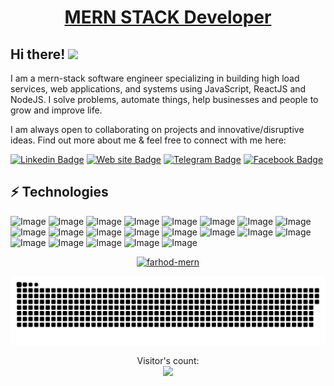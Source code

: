 <h1 align="center"><a href="https://farhod.vercel.app/" style="text-decoration: none, color:#00EF07">MERN STACK Developer</a></h1>

## Hi there! <img src="https://raw.githubusercontent.com/aemmadi/aemmadi/master/wave.gif" width="30px">

I am a mern-stack software engineer specializing in building high load services, web applications, and systems using JavaScript, ReactJS and NodeJS. I solve problems, automate things, help businesses and people to grow and improve life. </br>

I am always open to collaborating on projects and innovative/disruptive ideas. Find out more about me & feel free to connect with me here:

[![Linkedin Badge](https://img.shields.io/badge/LinkedIn-00EF07?style=for-the-badge&logo=linkedin&logoColor=white)](https://www.linkedin.com/in/farhod-shuhratovich/)
[![Web site Badge](	https://img.shields.io/badge/website-00EF07?style=for-the-badge&logo=About.me&logoColor=white)](https://farhod.vercel.app)
[![Telegram Badge](https://img.shields.io/badge/Telegram-00EF07?style=for-the-badge&logo=telegram&logoColor=white)](https://t.me/Farhod_shuhratovich)
[![Facebook Badge](https://img.shields.io/badge/Facebook-00EF07?style=for-the-badge&logo=facebook&logoColor=white)](https://www.facebook.com/farhod_shuhratovich/) 

<!-- <h2 align="left"><a href="https://farhod.vercel.app/" style="text-decoration: none">💻 About Me:</a></h2>

- :computer: I'm currently working on Nodejs
- :hourglass_flowing_sand:  Exploring Microservices & Event Driven Architecture
- :triangular_flag_on_post: I teach code on YouTube
- :muscle: Do Bodybuilding & Calisthenics
- :rocket: Always ready to collaborate for Dev Experiments
 -->
## ⚡ Technologies
![Image](https://img.shields.io/badge/-HTML5-00EF07?style=for-the-badge&logo=html5&logoColor=white)
![Image](https://img.shields.io/badge/-CSS3-00EF07?style=for-the-badge&logo=css3)
![Image](https://img.shields.io/badge/Sass-00EF07?style=for-the-badge&logo=sass&logoColor=white)
![Image](https://img.shields.io/badge/Tailwind_CSS-00EF07?style=for-the-badge&logo=tailwind-css&logoColor=white)
![Image](https://img.shields.io/badge/-Bootstrap-00EF07?style=for-the-badge&logo=bootstrap)
![Image](https://img.shields.io/badge/JavaScript-00EF07?style=for-the-badge&logo=javascript&logoColor=F7DF1E)
![Image](https://img.shields.io/badge/React-00EF07?style=for-the-badge&logo=react&logoColor=61DAFB)
![Image](https://img.shields.io/badge/Redux-00EF07?style=for-the-badge&logo=redux&logoColor=white)
![Image](https://img.shields.io/badge/next.js-00EF07?style=for-the-badge&logo=nextdotjs&logoColor=white)
![Image](https://img.shields.io/badge/GraphQl-00EF07?style=for-the-badge&logo=graphql&logoColor=white)
![Image](https://img.shields.io/badge/PostgreSQL-00EF07?style=for-the-badge&logo=postgresql&logoColor=white)
![Image](https://img.shields.io/badge/Node.js-00EF07?style=for-the-badge&logo=nodedotjs&logoColor=white)
![Image](https://img.shields.io/badge/Express.js-00EF07?style=for-the-badge&logo=express&logoColor=white)
![Image](https://img.shields.io/badge/MongoDB-00EF07?style=for-the-badge&logo=mongodb&logoColor=white)
![Image](https://img.shields.io/badge/TypeScript-00EF07?style=for-the-badge&logo=typescript&logoColor=white)
![Image](https://img.shields.io/badge/Socket.io-00EF07?&style=for-the-badge&logo=Socket.io&logoColor=white)
![Image](https://img.shields.io/badge/Webpack-00EF07?style=for-the-badge&logo=Webpack&logoColor=white)
![Image](https://img.shields.io/badge/Figma-00EF07?style=for-the-badge&logo=figma&logoColor=white)
![Image](https://img.shields.io/badge/Git-00EF07?style=for-the-badge&logo=git&logoColor=white)
![Image](https://img.shields.io/badge/Linux-00EF07?style=for-the-badge&logo=linux&logoColor=black)
![Image](https://img.shields.io/badge/mac%20os-00EF07?style=for-the-badge&logo=macos&logoColor=F0F0F0)


<!-- [![Farhod's GitHub stats](https://github-readme-stats.vercel.app/api?username=anuraghazra)](#) -->
<!-- https://github.com/ryo-ma/github-profile-trophy -->
<p align="center" style="color: #00EF07"> <a href="#"><img src="https://github-profile-trophy.vercel.app/?username=mathletedev&theme=onestar&row=1&margin-w=15&margin-h=15&no-bg=true" alt="farhod-mern" /></a> </p>

<p align="center"><a href=#><img src="contributions.svg"></a></p>

<p align="center"> 
  Visitor's count: <br>
  <img src="https://profile-counter.glitch.me/Farhod-MERN/count.svg" />
</p>
